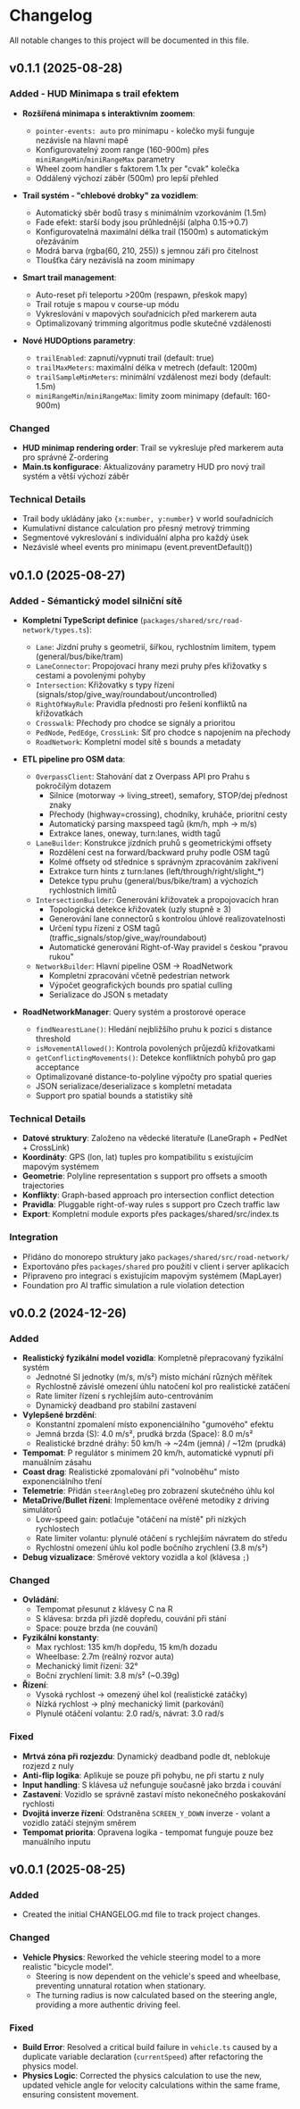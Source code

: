 # Changelog

All notable changes to this project will be documented in this file.

## v0.1.1 (2025-08-28)

### Added - HUD Minimapa s trail efektem
- **Rozšířená minimapa s interaktivním zoomem**:
  - `pointer-events: auto` pro minimapu - kolečko myši funguje nezávisle na hlavní mapě
  - Konfigurovatelný zoom range (160-900m) přes `miniRangeMin`/`miniRangeMax` parametry
  - Wheel zoom handler s faktorem 1.1x per "cvak" kolečka
  - Oddálený výchozí záběr (500m) pro lepší přehled
  
- **Trail systém - "chlebové drobky" za vozidlem**:
  - Automatický sběr bodů trasy s minimálním vzorkováním (1.5m)
  - Fade efekt: starší body jsou průhlednější (alpha 0.15→0.7)
  - Konfigurovatelná maximální délka trail (1500m) s automatickým ořezáváním
  - Modrá barva (rgba(60, 210, 255)) s jemnou záři pro čitelnost
  - Tloušťka čáry nezávislá na zoom minimapy
  
- **Smart trail management**:
  - Auto-reset při teleportu >200m (respawn, přeskok mapy)
  - Trail rotuje s mapou v course-up módu
  - Vykreslování v mapových souřadnicích před markerem auta
  - Optimalizovaný trimming algoritmus podle skutečné vzdálenosti

- **Nové HUDOptions parametry**:
  - `trailEnabled`: zapnutí/vypnutí trail (default: true)
  - `trailMaxMeters`: maximální délka v metrech (default: 1200m)
  - `trailSampleMinMeters`: minimální vzdálenost mezi body (default: 1.5m)
  - `miniRangeMin`/`miniRangeMax`: limity zoom minimapy (default: 160-900m)

### Changed
- **HUD minimap rendering order**: Trail se vykresluje před markerem auta pro správné Z-ordering
- **Main.ts konfigurace**: Aktualizovány parametry HUD pro nový trail systém a větší výchozí záběr

### Technical Details
- Trail body ukládány jako `{x:number, y:number}` v world souřadnicích
- Kumulativní distance calculation pro přesný metrový trimming
- Segmentové vykreslování s individuální alpha pro každý úsek
- Nezávislé wheel events pro minimapu (event.preventDefault())

## v0.1.0 (2025-08-27)

### Added - Sémantický model silniční sítě
- **Kompletní TypeScript definice** (`packages/shared/src/road-network/types.ts`):
  - `Lane`: Jízdní pruhy s geometrií, šířkou, rychlostním limitem, typem (general/bus/bike/tram)
  - `LaneConnector`: Propojovací hrany mezi pruhy přes křižovatky s cestami a povolenými pohyby
  - `Intersection`: Křižovatky s typy řízení (signals/stop/give_way/roundabout/uncontrolled)
  - `RightOfWayRule`: Pravidla přednosti pro řešení konfliktů na křižovatkách
  - `Crosswalk`: Přechody pro chodce se signály a prioritou
  - `PedNode`, `PedEdge`, `CrossLink`: Síť pro chodce s napojením na přechody
  - `RoadNetwork`: Kompletní model sítě s bounds a metadaty

- **ETL pipeline pro OSM data**:
  - `OverpassClient`: Stahování dat z Overpass API pro Prahu s pokročilým dotazem
    - Silnice (motorway → living_street), semafory, STOP/dej přednost znaky
    - Přechody (highway=crossing), chodníky, kruháče, prioritní cesty
    - Automatický parsing maxspeed tagů (km/h, mph → m/s)
    - Extrakce lanes, oneway, turn:lanes, width tagů
  - `LaneBuilder`: Konstrukce jízdních pruhů s geometrickými offsety
    - Rozdělení cest na forward/backward pruhy podle OSM tagů
    - Kolmé offsety od střednice s správným zpracováním zakřivení
    - Extrakce turn hints z turn:lanes (left/through/right/slight_*)
    - Detekce typu pruhu (general/bus/bike/tram) a výchozích rychlostních limitů
  - `IntersectionBuilder`: Generování křižovatek a propojovacích hran
    - Topologická detekce křižovatek (uzly stupně ≥ 3)
    - Generování lane connectorů s kontrolou úhlové realizovatelnosti
    - Určení typu řízení z OSM tagů (traffic_signals/stop/give_way/roundabout)
    - Automatické generování Right-of-Way pravidel s českou "pravou rukou"
  - `NetworkBuilder`: Hlavní pipeline OSM → RoadNetwork
    - Kompletní zpracování včetně pedestrian network
    - Výpočet geografických bounds pro spatial culling
    - Serializace do JSON s metadaty

- **RoadNetworkManager**: Query systém a prostorové operace
  - `findNearestLane()`: Hledání nejbližšího pruhu k pozici s distance threshold
  - `isMovementAllowed()`: Kontrola povolených průjezdů křižovatkami  
  - `getConflictingMovements()`: Detekce konfliktních pohybů pro gap acceptance
  - Optimalizované distance-to-polyline výpočty pro spatial queries
  - JSON serializace/deserializace s kompletní metadata
  - Support pro spatial bounds a statistiky sítě

### Technical Details
- **Datové struktury**: Založeno na vědecké literatuře (LaneGraph + PedNet + CrossLink)
- **Koordináty**: GPS (lon, lat) tuples pro kompatibilitu s existujícím mapovým systémem  
- **Geometrie**: Polyline representation s support pro offsets a smooth trajectories
- **Konflikty**: Graph-based approach pro intersection conflict detection
- **Pravidla**: Pluggable right-of-way rules s support pro Czech traffic law
- **Export**: Kompletní module exports přes packages/shared/src/index.ts

### Integration
- Přidáno do monorepo struktury jako `packages/shared/src/road-network/`
- Exportováno přes `packages/shared` pro použití v client i server aplikacích
- Připraveno pro integraci s existujícím mapovým systémem (MapLayer)
- Foundation pro AI traffic simulation a rule violation detection

## v0.0.2 (2024-12-26)

### Added
- **Realistický fyzikální model vozidla**: Kompletně přepracovaný fyzikální systém
  - Jednotné SI jednotky (m/s, m/s²) místo míchání různých měřítek
  - Rychlostně závislé omezení úhlu natočení kol pro realistické zatáčení
  - Rate limiter řízení s rychlejším auto-centrováním
  - Dynamický deadband pro stabilní zastavení
- **Vylepšené brzdění**: 
  - Konstantní zpomalení místo exponenciálního "gumového" efektu
  - Jemná brzda (S): 4.0 m/s², prudká brzda (Space): 8.0 m/s²
  - Realistické brzdné dráhy: 50 km/h → ~24m (jemná) / ~12m (prudká)
- **Tempomat**: P regulátor s minimem 20 km/h, automatické vypnutí při manuálním zásahu
- **Coast drag**: Realistické zpomalování při "volnoběhu" místo exponenciálního tření
- **Telemetrie**: Přidán `steerAngleDeg` pro zobrazení skutečného úhlu kol
- **MetaDrive/Bullet řízení**: Implementace ověřené metodiky z driving simulátorů
  - Low-speed gain: potlačuje "otáčení na místě" při nízkých rychlostech
  - Rate limiter volantu: plynulé otáčení s rychlejším návratem do středu
  - Rychlostní omezení úhlu kol podle bočního zrychlení (3.8 m/s²)
- **Debug vizualizace**: Směrové vektory vozidla a kol (klávesa `;`)

### Changed
- **Ovládání**: 
  - Tempomat přesunut z klávesy C na R
  - S klávesa: brzda při jízdě dopředu, couvání při stání
  - Space: pouze brzda (ne couvání)
- **Fyzikální konstanty**:
  - Max rychlost: 135 km/h dopředu, 15 km/h dozadu
  - Wheelbase: 2.7m (reálný rozvor auta)
  - Mechanický limit řízení: 32°
  - Boční zrychlení limit: 3.8 m/s² (~0.39g)
- **Řízení**: 
  - Vysoká rychlost → omezený úhel kol (realistické zatáčky)
  - Nízká rychlost → plný mechanický limit (parkování)
  - Plynulé otáčení volantu: 2.0 rad/s, návrat: 3.0 rad/s

### Fixed
- **Mrtvá zóna při rozjezdu**: Dynamický deadband podle dt, neblokuje rozjezd z nuly
- **Anti-flip logika**: Aplikuje se pouze při pohybu, ne při startu z nuly
- **Input handling**: S klávesa už nefunguje současně jako brzda i couvání
- **Zastavení**: Vozidlo se správně zastaví místo nekonečného poskakování rychlosti
- **Dvojitá inverze řízení**: Odstraněna `SCREEN_Y_DOWN` inverze - volant a vozidlo zatáčí stejným směrem
- **Tempomat priorita**: Opravena logika - tempomat funguje pouze bez manuálního inputu

## v0.0.1 (2025-08-25)

### Added
- Created the initial CHANGELOG.md file to track project changes.

### Changed
- **Vehicle Physics**: Reworked the vehicle steering model to a more realistic "bicycle model".
  - Steering is now dependent on the vehicle's speed and wheelbase, preventing unnatural rotation when stationary.
  - The turning radius is now calculated based on the steering angle, providing a more authentic driving feel.

### Fixed
- **Build Error**: Resolved a critical build failure in `vehicle.ts` caused by a duplicate variable declaration (`currentSpeed`) after refactoring the physics model.
- **Physics Logic**: Corrected the physics calculation to use the new, updated vehicle angle for velocity calculations within the same frame, ensuring consistent movement.
